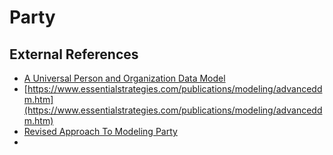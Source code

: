 # Party


## External References

- [A Universal Person and Organization Data Model](https://tdan.com/a-universal-person-and-organization-data-model/5014)
- [https://www.essentialstrategies.com/publications/modeling/advanceddm.htm](https://www.essentialstrategies.com/publications/modeling/advanceddm.htm)
- [Revised Approach To Modeling Party](https://www.omg.org/retail-depository/arts-odm-73/party.htm)
- 